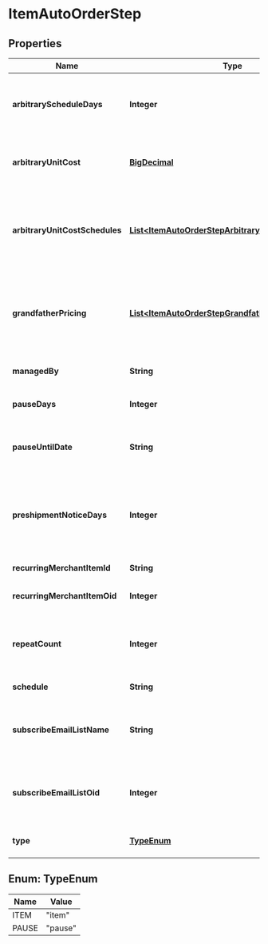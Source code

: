 
# ItemAutoOrderStep

## Properties
Name | Type | Description | Notes
------------ | ------------- | ------------- | -------------
**arbitraryScheduleDays** | **Integer** | If the schedule is arbitrary, then this is the number of days |  [optional]
**arbitraryUnitCost** | [**BigDecimal**](BigDecimal.md) | Arbitrary unit cost used to override the regular item cost |  [optional]
**arbitraryUnitCostSchedules** | [**List&lt;ItemAutoOrderStepArbitraryUnitCostSchedule&gt;**](ItemAutoOrderStepArbitraryUnitCostSchedule.md) | Arbitrary unit costs schedules for more advanced discounting by rebill attempt |  [optional]
**grandfatherPricing** | [**List&lt;ItemAutoOrderStepGrandfatherPricing&gt;**](ItemAutoOrderStepGrandfatherPricing.md) | Grand-father pricing configuration if the rebill schedule has changed over time |  [optional]
**managedBy** | **String** | Managed by (defaults to UltraCart) |  [optional]
**pauseDays** | **Integer** | Number of days to pause |  [optional]
**pauseUntilDate** | **String** | Wait for this step to happen until the specified date |  [optional]
**preshipmentNoticeDays** | **Integer** | If set, a pre-shipment notice is sent to the customer this many days in advance |  [optional]
**recurringMerchantItemId** | **String** | Item id to rebill |  [optional]
**recurringMerchantItemOid** | **Integer** | Item object identifier to rebill |  [optional]
**repeatCount** | **Integer** | Number of times to rebill.  Last step can be null for infinite |  [optional]
**schedule** | **String** | Frequency of the rebill |  [optional]
**subscribeEmailListName** | **String** | Email list name to subscribe the customer to when the rebill occurs |  [optional]
**subscribeEmailListOid** | **Integer** | Email list identifier to subscribe the customer to when this rebill occurs |  [optional]
**type** | [**TypeEnum**](#TypeEnum) | Type of step (item or pause) |  [optional]


<a name="TypeEnum"></a>
## Enum: TypeEnum
Name | Value
---- | -----
ITEM | &quot;item&quot;
PAUSE | &quot;pause&quot;



